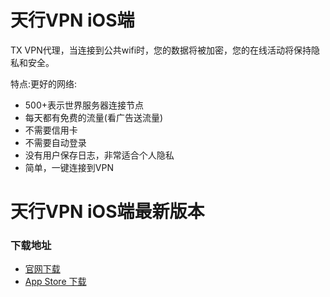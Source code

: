 # 天行VPN iOS端
TX VPN代理，当连接到公共wifi时，您的数据将被加密，您的在线活动将保持隐私和安全。

特点:更好的网络:
* 500+表示世界服务器连接节点
* 每天都有免费的流量(看广告送流量)
* 不需要信用卡
* 不需要自动登录
* 没有用户保存日志，非常适合个人隐私
* 简单，一键连接到VPN

# 天行VPN iOS端最新版本

### 下载地址

* [官网下载](https://www.txvpnapp.com/shareios.html?type=appstore)
* [App Store 下载](https://itunes.apple.com/app/id1456984674)
